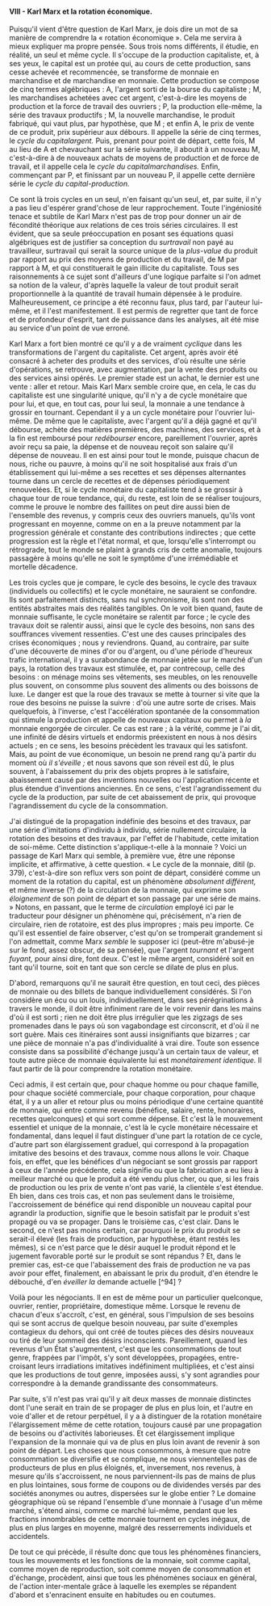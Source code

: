 #### VIII - Karl Marx et la rotation économique.

Puisqu'il vient d'être question de Karl Marx, je dois dire un mot de sa manière de comprendre la « rotation économique ». Cela me servira à mieux expliquer ma propre pensée. Sous trois noms différents, il étudie, en réalité, un seul et même cycle. Il s'occupe de la production capitaliste, et, à ses yeux, le capital est un protée qui, au cours de cette production, sans cesse achevée et recommencée, se transforme de monnaie en marchandise et de marchandise en monnaie. Cette production se compose de cinq termes algébriques : A, l'argent sorti de la bourse du capitaliste ; M, les marchandises achetées avec cet argent, c'est-à-dire les moyens de production et la force de travail des ouvriers ; P, la production elle-même, la série des travaux productifs ; M, la nouvelle marchandise, le produit fabriqué, qui vaut plus, par hypothèse, que M ; et enfin A, le prix de vente de ce produit, prix supérieur aux débours. Il appelle la série de cinq termes, le _cycle du capitalargent._ Puis, prenant pour point de départ, cette fois, M au lieu de A et chevauchant sur la série suivante, il aboutit à un nouveau M, c'est-à-dire à de nouveaux achats de moyens de production et de force de travail, et il appelle cela le _cycle du capitalmarchandises._ Enfin, commençant par P, et finissant par un nouveau P, il appelle cette dernière série le _cycle du capital-production._

Ce sont là trois cycles en un seul, n'en faisant qu'un seul, et, par suite, il n'y a pas lieu d'espérer grand'chose de leur rapprochement. Toute l'ingéniosité tenace et subtile de Karl Marx n'est pas de trop pour donner un air de fécondité théorique aux relations de ces trois séries circulaires. Il est évident, que sa seule préoccupation en posant ses équations quasi algébriques est de justifier sa conception du _surtravail_ non payé au travailleur, surtravail qui serait la source unique de la _plus-value_ du produit par rapport au prix des moyens de production et du travail, de M par rapport à M, et qui constituerait le gain illicite du capitaliste. Tous ses raisonnements à ce sujet sont d'ailleurs d'une logique parfaite si l'on admet sa notion de la valeur, d'après laquelle la valeur de tout produit serait proportionnelle à la quantité de travail humain dépensée à le produire. Malheureusement, ce principe a été reconnu faux, plus tard, par l'auteur lui-même, et il l'est manifestement. Il est permis de regretter que tant de force et de profondeur d'esprit, tant de puissance dans les analyses, ait été mise au service d'un point de vue erroné.

Karl Marx a fort bien montré ce qu'il y a de vraiment _cyclique_ dans les transformations de l'argent du capitaliste. Cet argent, après avoir été consacré à acheter des produits et des services, d'où résulte une série d'opérations, se retrouve, avec augmentation, par la vente des produits ou des services ainsi opérés. Le premier stade est un achat, le dernier est une vente : aller et retour. Mais Karl Marx semble croire que, en cela, le cas du capitaliste est une singularité unique, qu'il n'y a de cycle monétaire que pour lui, et que, en tout cas, pour lui seul, la monnaie a une tendance à grossir en tournant. Cependant il y a un cycle monétaire pour l'ouvrier lui-même. De même que le capitaliste, avec l'argent qu'il a déjà gagné et qu'il débourse, achète des matières premières, des machines, des services, et à la fin est remboursé pour _redébourser_ encore, pareillement l'ouvrier, après avoir reçu sa paie, la dépense et de nouveau reçoit son salaire qu'il dépense de nouveau. Il en est ainsi pour tout le monde, puisque chacun de nous, riche ou pauvre, à moins qu'il ne soit hospitalisé aux frais d'un établissement qui lui-même a ses recettes et ses dépenses alternantes tourne dans un cercle de recettes et de dépenses périodiquement renouvelées. Et, si le cycle monétaire du capitaliste tend à se grossir à chaque tour de roue tendance, qui, du reste, est loin de se réaliser toujours, comme le prouve le nombre des faillites on peut dire aussi bien de l'ensemble des revenus, y compris ceux des ouvriers manuels, qu'ils vont progressant en moyenne, comme on en a la preuve notamment par la progression générale et constante des contributions indirectes ; que cette progression est la règle et l'état normal, et que, lorsqu'elle s'interrompt ou rétrograde, tout le monde se plaint à grands cris de cette anomalie, toujours passagère à moins qu'elle ne soit le symptôme d'une irrémédiable et mortelle décadence.

Les trois cycles que je compare, le cycle des besoins, le cycle des travaux (individuels ou collectifs) et le cycle monétaire, ne sauraient se confondre. Ils sont parfaitement distincts, sans nul synchronisme, ils sont non des entités abstraites mais des réalités tangibles. On le voit bien quand, faute de monnaie suffisante, le cycle monétaire se ralentit par force ; le cycle des travaux doit se ralentir aussi, ainsi que le cycle des besoins, non sans des souffrances vivement ressenties. C'est une des causes principales des crises économiques ; nous y reviendrons. Quand, au contraire, par suite d'une découverte de mines d'or ou d'argent, ou d'une période d'heureux trafic international, il y a surabondance de monnaie jetée sur le marché d'un pays, la rotation des travaux est stimulée, et, par contrecoup, celle des besoins : on ménage moins ses vêtements, ses meubles, on les renouvelle plus souvent, on consomme plus souvent des aliments ou des boissons de luxe. Le danger est que la roue des travaux se mette à tourner si vite que la roue des besoins ne puisse la suivre : d'où une autre sorte de crises. Mais quelquefois, à l'inverse, c'est l'accélération spontanée de la consommation qui stimule la production et appelle de nouveaux capitaux ou permet à _la_ monnaie engorgée de circuler. Ce cas est rare ; à la vérité, comme je l'ai dit, une infinité de désirs virtuels et endormis préexistent en nous à nos désirs actuels ; en ce sens, les besoins précèdent les travaux qui les satisfont. Mais, au point de vue économique, un besoin ne prend rang qu'à partir du moment où _il s'éveille ;_ et nous savons que son réveil est dû, le plus souvent, à l'abaissement du prix des objets propres à le satisfaire, abaissement causé par des inventions nouvelles ou l'application récente et plus étendue d'inventions anciennes. En ce sens, c'est l'agrandissement du cycle de la production, par suite de cet abaissement de prix, qui provoque l'agrandissement du cycle de la consommation.

J'ai distingué de la propagation indéfinie des besoins et des travaux, par une série d'imitations d'individu à individu, série nullement circulaire, la rotation des besoins et des travaux, par l'effet de l'habitude, cette imitation de soi-même. Cette distinction s'applique-t-elle à la monnaie ? Voici un passage de Karl Marx qui semble, à première vue, être une réponse implicite, et affirmative, à cette question. « Le cycle de la monnaie, ditil (p. 379), c'est-à-dire son reflux vers son point de départ, considéré comme un moment de la rotation du capital, est un phénomène _absolument différent,_ et même inverse (?) de la circulation de la monnaie, qui exprime son _éloignement_ de son point de départ et son passage par une série de mains. » Notons, en passant, que le terme de _circulation_ employé ici par le traducteur pour désigner un phénomène qui, précisément, n'a rien de circulaire, rien de rotatoire, est des plus impropres ; mais peu importe. Ce qu'il est essentiel de faire observer, c'est qu'on se tromperait grandement si l'on admettait, comme Marx _semble_ le supposer ici (peut-être m'abusé-je sur le fond, assez obscur, de sa pensée), que l'argent _tournant_ et l'argent _fuyant,_ pour ainsi dire, font deux. C'est le même argent, considéré soit en tant qu'il tourne, soit en tant que son cercle se dilate de plus en plus.

D'abord, remarquons qu'il ne saurait être question, en tout ceci, des pièces de monnaie ou des billets de banque individuellement considérés. Si l'on considère un écu ou un louis, individuellement, dans ses pérégrinations à travers le monde, il doit être infiniment rare de le voir revenir dans les mains d'où il est sorti ; rien ne doit être plus irrégulier que les zigzags de ses promenades dans le pays où son vagabondage est circonscrit, et d'où il ne sort guère. Mais ces itinéraires sont aussi insignifiants que bizarres ; car une pièce de monnaie n'a pas d'individualité à vrai dire. Toute son essence consiste dans sa possibilité d'échange jusqu'à un certain taux de valeur, et toute autre pièce de monnaie équivalente lui est _monétairement identique._ Il faut partir de là pour comprendre la rotation monétaire.

Ceci admis, il est certain que, pour chaque homme ou pour chaque famille, pour chaque société commerciale, pour chaque corporation, pour chaque état, il y a un aller et retour plus ou moins périodique d'une certaine quantité de monnaie, qui entre comme revenu (bénéfice, salaire, rente, honoraires, recettes quelconques) et qui sort comme dépense. Et c'est là le mouvement essentiel et unique de la monnaie, c'est là le cycle monétaire nécessaire et fondamental, dans lequel il faut distinguer d'une part la rotation de ce cycle, d'autre part son élargissement graduel, qui correspond à la propagation imitative des besoins et des travaux, comme nous allons le voir. Chaque fois, en effet, que les bénéfices d'un négociant se sont grossis par rapport à ceux de l'année précédente, cela signifie ou que la fabrication a eu lieu à meilleur marché ou que le produit a été vendu plus cher, ou que, si les frais de production ou les prix de vente n'ont pas varié, la clientèle s'est étendue. Eh bien, dans ces trois cas, et non pas seulement dans le troisième, l'accroissement de bénéfice qui rend disponible un nouveau capital pour agrandir la production, signifie que le besoin satisfait par le produit s'est propagé ou va se propager. Dans le troisième cas, c'est clair. Dans le second, ce n'est pas moins certain, car pourquoi le prix du produit se serait-il élevé (les frais de production, par hypothèse, étant restés les mêmes), si ce n'est parce que le désir auquel le produit répond et le jugement favorable porté sur le produit se sont répandus ? Et, dans le premier cas, est-ce que l'abaissement des frais de production ne va pas avoir pour effet, finalement, en abaissant le prix du produit, d'en étendre le débouché, d'en _éveiller la_ demande actuelle [^94] ?

Voilà pour les négociants. Il en est de même pour un particulier quelconque, ouvrier, rentier, propriétaire, domestique même. Lorsque le revenu de chacun d'eux s'accroît, c'est, en général, sous l'impulsion de ses besoins qui se sont accrus de quelque besoin nouveau, par suite d'exemples contagieux du dehors, qui ont créé de toutes pièces des désirs nouveaux ou tiré de leur sommeil des désirs inconscients. Pareillement, quand les revenus d'un État s'augmentent, c'est que les consommations de tout genre, frappées par l'impôt, s'y sont développées, propagées, entre-croisant leurs irradiations imitatives indéfiniment multipliées, et c'est ainsi que les productions de tout genre, imposées aussi, s'y sont agrandies pour correspondre à la demande grandissante des consommateurs.

Par suite, s'il n'est pas vrai qu'il y ait deux masses de monnaie distinctes dont l'une serait en train de se propager de plus en plus loin, et l'autre en voie d'aller et de retour perpétuel, il y a à distinguer de la rotation monétaire l'élargissement même de cette rotation, toujours causé par une propagation de besoins ou d'activités laborieuses. Et cet élargissement implique l'expansion de la monnaie qui va de plus en plus loin avant de revenir à son point de départ. Les choses que nous consommons, à mesure que notre consommation se diversifie et se complique, ne nous viennentelles pas de producteurs de plus en plus éloignés, et, inversement, nos revenus, à mesure qu'ils s'accroissent, ne nous parviennent-ils pas de mains de plus en plus lointaines, sous forme de coupons ou de dividendes versés par des sociétés anonymes ou autres, dispersées sur le globe entier ? Le domaine géographique où se répand l'ensemble d'une monnaie à l'usage d'un même marché, s'étend ainsi, comme ce marché lui-même, pendant que les fractions innombrables de cette monnaie tournent en cycles inégaux, de plus en plus larges en moyenne, malgré des resserrements individuels et accidentels.

De tout ce qui précède, il résulte donc que tous les phénomènes financiers, tous les mouvements et les fonctions de la monnaie, soit comme capital, comme moyen de reproduction, soit comme moyen de consommation et d'échange, procèdent, ainsi que tous les phénomènes sociaux en général, de l'action inter-mentale grâce à laquelle les exemples se répandent d'abord et s'enracinent ensuite en habitudes ou en coutumes.
